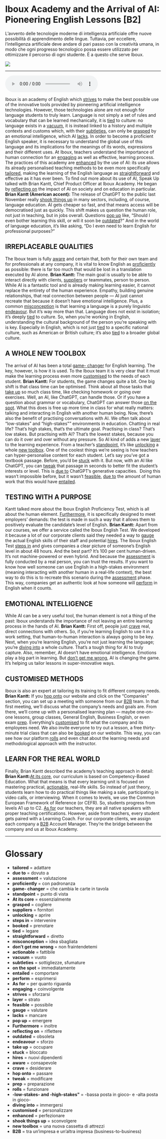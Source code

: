 # Iboux Academy and the Arrival of AI: Pioneering English Lessons   [B2]

L’avvento delle tecnologie moderne di intelligenza artificiale offre nuove possibilità di apprendimento delle lingue. Tuttavia, per eccellere, l’intelligenza artificiale deve andare di pari passo con la creatività umana, in modo che ogni progresso tecnologico possa essere utilizzato per ottimizzare il percorso di ogni studente. È a questo che serve Iboux.

![](Iboux%20Academy%20and%20the%20Arrival%20of%20AI%20Pioneering%20English%20Lessons.jpg)

--------------

<div>
<audio controls autoplay>
    <source src="https:/raw.githubusercontent.com/dartie/speakup/main/2023-12/Iboux%20Academy%20and%20the%20Arrival%20of%20AI%20Pioneering%20English%20Lessons.mp3" type="audio/mpeg">
</audio>
</div>


Iboux is an academy of English which [strives](## "sforzarsi") to make the best possible use of the innovative tools provided by pioneering artificial intelligence technologies. However, those technologies alone are not enough for language students to truly learn. Language is not simply a set of rules and vocabulary that can be learned mechanically, it is [tied](## "legare") to culture: no language exists in a [vacuum](## "vuoto"), it is instead linked to a history and multiple contexts and customs which, with their [subtleties](## "sottigliezze, sfumature"), can only be [grasped](## "cogliere") by an emotional intelligence, which AI [lacks](## "mancare").
In order to become a proficient English speaker, it is necessary to understand the global use of this language and its implications for the meanings of its words, expressions and their different uses. At Iboux, teachers understand the importance of human connection for an [engaging](## "coinvolgente") as well as effective, learning process. The practices of this academy are [enhanced](## "perfezionare") by the use of AI: its use allows its already personalised teaching methods to be even more specifically [tailored](## "adattare"), making the learning of the English language as [straightforward](## "diretto") and effective as it has ever been. To find out more about its use of AI, Speak Up talked with Brian Kantt, Chief Product Officer at Iboux Academy. He began by [reflecting on](## "riflettere") the impact of AI on society and on education in particular.
**Brian Kantt (American accent):** The release of ChatGPT to the public last November really [shook things up](## "sconvolgere") in many sectors, including, of course, language education. AI gets cheaper so fast, and that means access will be democratised just as quickly. This shift makes us question the human role, not just in teaching, but in jobs overall. Questions [pop up](## "emergere") like, “Should I even bother learning this skill, or will it soon be [outdated](## "obsoleta")?” And in the world of language education, it’s like asking, “Do I even need to learn English for professional purposes?”

## IRREPLACEABLE QUALITIES
The Iboux team is fully [aware](## "consapevole") and certain that, both for their own team and for professionals at any company, it is vital to know English as [proficiently](## "con padronanza") as possible: there is far too much that would be lost in a translation executed by AI alone.
**Brian Kantt:** The main goal is usually to be able to interact directly with clients, [suppliers](## "fornitori") or teammates, person to person. While AI is a fantastic tool and is already making learning easier, it cannot replace the entirety of the human experience. Empathy, building genuine relationships, that real connection between people — AI just cannot recreate that because it doesn’t have emotional intelligence. Plus, a common [misconception](## "idea sbagliata") is that learning a language is a purely linguistic [endeavour](## "sforzo"). But it’s way more than that. Language does not exist in isolation; it’s deeply [tied](## "legare") to culture. So, when you’re working in English, understanding the cultural background of the person you’re speaking with is key. Especially in English, which is not just [tied](## "legare") to a specific national culture, such as American or British culture; it’s also [tied](## "legare") to a broader global culture.

## A WHOLE NEW TOOLBOX
The arrival of AI has been a total [game- changer](## "che cambia le carte in tavola") for English learning. The key, however, is how it is used. To the Iboux team it is very clear that it must make the learning process even more [customised](## "personalizzare") to the needs of each student.
**Brian Kantt:** For students, the game changes quite a bit. One big shift is that class time can be optimised. Think about all those tasks that [take up](## "occupare") so much class time, like checking homework or going over exercises. Well, an AI, like ChatGPT, can handle those. Or if you have a question about grammar or vocabulary, ChatGPT can answer those [on the spot](## "immediatamente"). What this does is free up more time in class for what really matters: talking and interacting in English with another human being. Now, there’s also the benefit of practising conversations with AI. We often talk about “low-stakes” and “high-stakes"” environments in education. Chatting in real life? That’s high stakes, that’s the ultimate goal. Practising in class? That’s low stakes. But practising with AI? That’s the lowest stakes, because you can do it over and over without any pressure. So AI kind of adds a new [layer](## "strato") to the learning experience. From a teacher’s [standpoint](## "punto di vista"), it’s like [unlocking](## "aprire") a whole [new toolbox](## "una nuova cassetta di attrezzi"). One of the coolest things we’re seeing is how teachers can hyper-personalise content for each student. Let’s say you’ve got a textbook passage. Before, you’d be [stuck](## "bloccato") with it. But now, with an AI like ChatGPT, you can [tweak](## "modificare") that passage in seconds to better fit the student’s interests or level. This is [due to](## "dovuto a") ChatGPT’s generative capacities.  Doing this wasn’t impossible before, but it wasn’t [feasible](## "possibile"), [due to](## "dovuto a") the amount of human work that this would have [entailed](## "comportare").

## TESTING WITH A PURPOSE
Kantt talked more about the Iboux English Proficiency Test, which is all about the human element. [Furthermore](## "inoltre"), it is specifically designed to meet employers’ demands: the test is made in such a way that it allows them to positively evaluate the candidate’s level of English.
**Brian Kantt:** Apart from our courses, we offer a service called the Iboux English Test. We developed it because a lot of our corporate clients said they needed a way to [gauge](## "valutare") the actual English skills of their staff and potential [hires](## "nuovi dipendenti"). The Iboux English Test [steps in](## "intervenire") and gives companies a clear picture of someone’s English level in about 48 hours. And the best part? It’s 100 per cent human-driven. It’s not machine-powered or even hybrid. And because the [assessment](## "valutazione") is fully conducted by a real person, you can trust the results. If you want to know how well someone can use English in a high-stakes environment (meaning interacting with another human in a real-life context), the best way to do this is to recreate this scenario during the [assessment](## "valutazione") phase. This way, companies get an authentic look at how someone will [perform](## "esprimersi") in English when it counts.

## EMOTIONAL INTELLIGENCE
While AI can be a very useful tool, the human element is not a thing of the past: Iboux understands the importance of not leaving an entire learning process in the hands of AI.
**Brian Kantt:** First off, people just [crave](## "desiderare") real, direct connections with others. So, if you’re learning English to use it in a work setting, that human-to-human interaction is always going to be key. Next, when you’re learning English, you’re not just learning the language; you’re [diving into](## "immergersi") a whole culture. That’s a tough thing for AI to truly capture. Also, remember, AI doesn’t have emotional intelligence. Emotions play a big part in learning. But [don’t get me wrong](## "non fraintendetemi"), AI is changing the game. It’s helping us tailor lessons in super-innovative ways.

## CUSTOMISED METHODS
Iboux is also an expert at tailoring its training to fit different company needs.
**Brian Kantt:** If you [hop onto](## "passare") our website and click on the “Companies” section, you can set up a meeting with someone from our [B2B](## "tra un’impresa e un’altra impresa (business-to-business)") team. In that first meeting, we’ll discuss what the company’s needs and goals are. From there, we’ll come up with a personalised learning plan — maybe one-on-one lessons, group classes, General English, Business English, or even exam [prep](## "preparazione"). Everything’s [customised](## "personalizzare") to fit what the company and its employees need. We also invite everyone to try out a lesson, a free thirty-minute trial class that can also be [booked](## "prenotare") on our website. This way, you can see how our platform [rolls](## "funzionare") and even chat about the learning needs and methodological approach with the instructor.

## LEARN FOR THE REAL WORLD
Finally, Brian Kantt described the academy’s teaching approach in detail:
**Brian Kantt:**[At its core](## "essenzialmente"), our curriculum is based on Competency-Based Education. What that means is that every learning unit is focused on mastering practical, [actionable](## "fattibile"), real-life skills. So instead of just theory, students learn how to do practical things like making a sale, participating in video calls, or interviewing. When it comes to levels, we use the Common European Framework of Reference (or CEFR). So, students progress from levels A1 up to C2. [As for](## "per quanto riguarda") our teachers, they are all native speakers with proper teaching certifications. However, aside from teachers, every student gets paired with a Learning Coach. For our corporate clients, we assign each company a [B2B](## "tra un’impresa e un’altra impresa (business-to-business)") Account Manager. They’re the bridge between the company and us at Iboux Academy.

--------------

<div style = "display:block; clear:both; page-break-after:always;"></div>

# Glossary
* **tailored** = adattare
* **due to** = dovuto a
* **assessment** = valutazione
* **proficiently** = con padronanza
* **game- changer** = che cambia le carte in tavola
* **standpoint** = punto di vista
* **At its core** = essenzialmente
* **grasped** = cogliere
* **suppliers** = fornitori
* **unlocking** = aprire
* **steps in** = intervenire
* **booked** = prenotare
* **tied** = legare
* **straightforward** = diretto
* **misconception** = idea sbagliata
* **don’t get me wrong** = non fraintendetemi
* **actionable** = fattibile
* **vacuum** = vuoto
* **subtleties** = sottigliezze, sfumature
* **on the spot** = immediatamente
* **entailed** = comportare
* **perform** = esprimersi
* **As for** = per quanto riguarda
* **engaging** = coinvolgente
* **strives** = sforzarsi
* **layer** = strato
* **feasible** = possibile
* **gauge** = valutare
* **lacks** = mancare
* **pop up** = emergere
* **Furthermore** = inoltre
* **reflecting on** = riflettere
* **outdated** = obsoleta
* **endeavour** = sforzo
* **take up** = occupare
* **stuck** = bloccato
* **hires** = nuovi dipendenti
* **aware** = consapevole
* **crave** = desiderare
* **hop onto** = passare
* **tweak** = modificare
* **prep** = preparazione
* **rolls** = funzionare
* **-low-stakes- and -high-stakes"** = -bassa posta in gioco- e -alta posta in gioco-
* **diving into** = immergersi
* **customised** = personalizzare
* **enhanced** = perfezionare
* **shook things up** = sconvolgere
* **new toolbox** = una nuova cassetta di attrezzi
* **B2B** = tra un’impresa e un’altra impresa (business-to-business)
